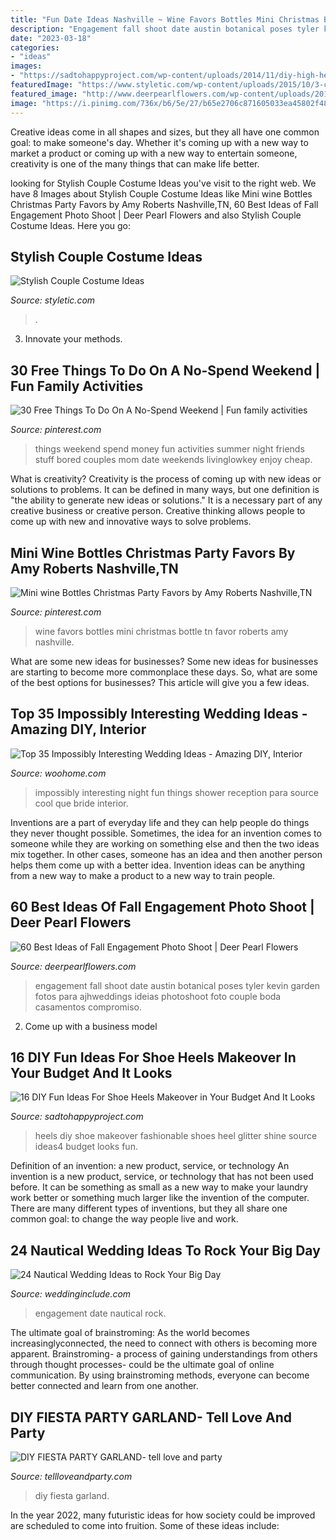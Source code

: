 ```yaml
---
title: "Fun Date Ideas Nashville ~ Wine Favors Bottles Mini Christmas Bottle Tn Favor Roberts Amy Nashville"
description: "Engagement fall shoot date austin botanical poses tyler kevin garden fotos para ajhweddings ideias photoshoot foto couple boda casamentos compromiso"
date: "2023-03-18"
categories:
- "ideas"
images:
- "https://sadtohappyproject.com/wp-content/uploads/2014/11/diy-high-heels-makeover-diy-shoe-makeover-ideas4.jpg"
featuredImage: "https://www.styletic.com/wp-content/uploads/2015/10/3-couple-costume-ideas.jpg"
featured_image: "http://www.deerpearlflowers.com/wp-content/uploads/2016/08/Fall-Engagement-Photo-Shoot-and-Poses-Ideas-6.jpg"
image: "https://i.pinimg.com/736x/b6/5e/27/b65e2706c871605033ea45802f484625.jpg"
---
```



Creative ideas come in all shapes and sizes, but they all have one common goal: to make someone's day. Whether it's coming up with a new way to market a product or coming up with a new way to entertain someone, creativity is one of the many things that can make life better.

	

		
looking for Stylish Couple Costume Ideas you've visit to the right web. We have 8 Images about Stylish Couple Costume Ideas like Mini wine Bottles Christmas Party Favors by Amy Roberts Nashville,TN, 60 Best Ideas of Fall Engagement Photo Shoot | Deer Pearl Flowers and also Stylish Couple Costume Ideas. Here you go:
		
    
## Stylish Couple Costume Ideas

<img loading=lazy src="https://www.styletic.com/wp-content/uploads/2015/10/3-couple-costume-ideas.jpg" onerror="this.onerror=null;this.src='https://tse3.mm.bing.net/th?id=OIP.xcecg7EuQVZWZexRorf7ewHaNK&amp;pid=15.1';" alt="Stylish Couple Costume Ideas">

_Source: styletic.com_

>. 

	

3. Innovate your methods.

    
## 30 Free Things To Do On A No-Spend Weekend | Fun Family Activities

<img loading=lazy src="https://i.pinimg.com/736x/b6/5e/27/b65e2706c871605033ea45802f484625.jpg" onerror="this.onerror=null;this.src='https://tse4.mm.bing.net/th?id=OIP.etD4-PsNM4DG4YVyO6lQIAHaOX&amp;pid=15.1';" alt="30 Free Things To Do On A No-Spend Weekend | Fun family activities">

_Source: pinterest.com_

>things weekend spend money fun activities summer night friends stuff bored couples mom date weekends livinglowkey enjoy cheap. 

	

What is creativity?
Creativity is the process of coming up with new ideas or solutions to problems. It can be defined in many ways, but one definition is "the ability to generate new ideas or solutions." It is a necessary part of any creative business or creative person. Creative thinking allows people to come up with new and innovative ways to solve problems.

    
## Mini Wine Bottles Christmas Party Favors By Amy Roberts Nashville,TN

<img loading=lazy src="https://i.pinimg.com/736x/60/2e/a5/602ea5b935a8db878f0d39c770a8ce54--wine-bottle-favors-mini-wine-bottles.jpg" onerror="this.onerror=null;this.src='https://tse3.mm.bing.net/th?id=OIP.thHwSKJDY41f98BXy_D_7wHaFh&amp;pid=15.1';" alt="Mini wine Bottles Christmas Party Favors by Amy Roberts Nashville,TN">

_Source: pinterest.com_

>wine favors bottles mini christmas bottle tn favor roberts amy nashville. 

	

What are some new ideas for businesses?
Some new ideas for businesses are starting to become more commonplace these days.  So, what are some of the best options for businesses? This article will give you a few ideas.

    
## Top 35 Impossibly Interesting Wedding Ideas - Amazing DIY, Interior

<img loading=lazy src="http://www.woohome.com/wp-content/uploads/2014/02/Impossibly-Interesting-Wedding-Ideas-18.jpg" onerror="this.onerror=null;this.src='https://tse2.mm.bing.net/th?id=OIP.faXxY6GYPFPkLExCaHHzfQHaLH&amp;pid=15.1';" alt="Top 35 Impossibly Interesting Wedding Ideas - Amazing DIY, Interior">

_Source: woohome.com_

>impossibly interesting night fun things shower reception para source cool que bride interior. 

	

Inventions are a part of everyday life and they can help people do things they never thought possible. Sometimes, the idea for an invention comes to someone while they are working on something else and then the two ideas mix together. In other cases, someone has an idea and then another person helps them come up with a better idea. Invention ideas can be anything from a new way to make a product to a new way to train people.

    
## 60 Best Ideas Of Fall Engagement Photo Shoot | Deer Pearl Flowers

<img loading=lazy src="http://www.deerpearlflowers.com/wp-content/uploads/2016/08/Fall-Engagement-Photo-Shoot-and-Poses-Ideas-6.jpg" onerror="this.onerror=null;this.src='https://tse2.mm.bing.net/th?id=OIP.Xtd7t7rmRJaHNqJbarWr0gHaLH&amp;pid=15.1';" alt="60 Best Ideas of Fall Engagement Photo Shoot | Deer Pearl Flowers">

_Source: deerpearlflowers.com_

>engagement fall shoot date austin botanical poses tyler kevin garden fotos para ajhweddings ideias photoshoot foto couple boda casamentos compromiso. 

	

2. Come up with a business model

    
## 16 DIY Fun Ideas For Shoe Heels Makeover In Your Budget And It Looks

<img loading=lazy src="https://sadtohappyproject.com/wp-content/uploads/2014/11/diy-high-heels-makeover-diy-shoe-makeover-ideas4.jpg" onerror="this.onerror=null;this.src='https://tse3.mm.bing.net/th?id=OIP.wAp5qKN54uX2x1U7wmFGhwHaEp&amp;pid=15.1';" alt="16 DIY Fun Ideas For Shoe Heels Makeover in Your Budget And It Looks">

_Source: sadtohappyproject.com_

>heels diy shoe makeover fashionable shoes heel glitter shine source ideas4 budget looks fun. 

	

Definition of an invention: a new product, service, or technology
An invention is a new product, service, or technology that has not been used before. It can be something as small as a new way to make your laundry work better or something much larger like the invention of the computer. There are many different types of inventions, but they all share one common goal: to change the way people live and work.

    
## 24 Nautical Wedding Ideas To Rock Your Big Day

<img loading=lazy src="http://www.weddinginclude.com/wp-content/uploads/2017/08/Wedding-Save-the-Date-and-Engagement-Ideas.jpg" onerror="this.onerror=null;this.src='https://tse1.mm.bing.net/th?id=OIP.I6RM2nbIZlQ71OiZBSRRdAHaJ3&amp;pid=15.1';" alt="24 Nautical Wedding Ideas to Rock Your Big Day">

_Source: weddinginclude.com_

>engagement date nautical rock. 

	

The ultimate goal of brainstroming:
As the world becomes increasinglyconnected, the need to connect with others is becoming more apparent. Brainstroming- a process of gaining understandings from others through thought processes- could be the ultimate goal of online communication. By using brainstroming methods, everyone can become better connected and learn from one another.

    
## DIY FIESTA PARTY GARLAND- Tell Love And Party

<img loading=lazy src="http://tellloveandparty.com/wp-content/uploads/2016/04/Coloful-party-ideas.jpg" onerror="this.onerror=null;this.src='https://tse4.mm.bing.net/th?id=OIP.miPJglUElkgX5RfMct6GggHaLH&amp;pid=15.1';" alt="DIY FIESTA PARTY GARLAND- tell love and party">

_Source: tellloveandparty.com_

>diy fiesta garland. 

	

In the year 2022, many futuristic ideas for how society could be improved are scheduled to come into fruition. Some of these ideas include: 

